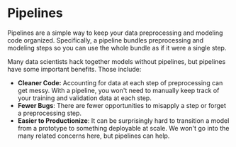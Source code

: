 # Pipelines

Pipelines are a simple way to keep your data preprocessing and modeling code organized. Specifically, a pipeline bundles preprocessing and modeling steps so you can use the whole bundle as if it were a single step.

Many data scientists hack together models without pipelines, but pipelines have some important benefits. Those include:

* **Cleaner Code:** Accounting for data at each step of preprocessing can get messy. With a pipeline, you won't need to manually keep track of your training and validation data at each step.
* **Fewer Bugs**: There are fewer opportunities to misapply a step or forget a preprocessing step.
* **Easier to Productionize**: It can be surprisingly hard to transition a model from a prototype to something deployable at scale. We won't go into the many related concerns here, but pipelines can help.